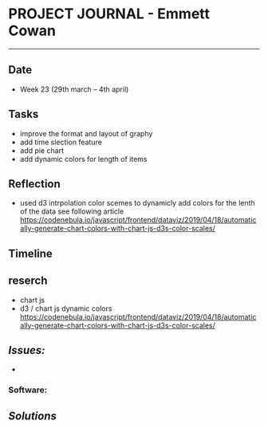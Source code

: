 
# **PROJECT JOURNAL - Emmett Cowan**
----------------------------------------------------------------------

## **Date**
-	Week 23 (29th march – 4th april)

## **Tasks**
-   improve the format and layout of graphy
-   add time slection feature
-   add pie chart
-   add dynamic colors for length of items

## **Reflection**
-   used d3 intrpolation color scemes to dynamicly add colors for the lenth of the data see following article
https://codenebula.io/javascript/frontend/dataviz/2019/04/18/automatically-generate-chart-colors-with-chart-js-d3s-color-scales/

## **Timeline**

## **reserch**
-   chart js
-   d3 / chart js dynamic colors https://codenebula.io/javascript/frontend/dataviz/2019/04/18/automatically-generate-chart-colors-with-chart-js-d3s-color-scales/

## **_Issues:_**

- 

### **Software:**

## **_Solutions_**

	